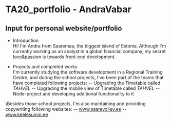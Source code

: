 # TA20_portfolio - AndraVabar

## Input for personal website/portfolio

- Introduction
\
Hi! I'm Andra from Saaremaa, the biggest island of Estonia. Although I'm currently working as an analyst in a global financial company, my secret love&passion is towards front-end development. 

- Projects and completed works
\
I'm currently studying the software development in a Regional Training Centre, and during the school projects, I've been part of the teams that have completed following projects:
-- Upgrading the Timetable called _TAHVEL_
-- Upgrading the mobile view of Timetable called _TAHVEL_
-- Node-project and developing additional functionality to it

\Besides those school projects, I'm also maintaining and providing copywriting following websites:
-- www.saarevolley.ee
-- www.keelesumin.ee
